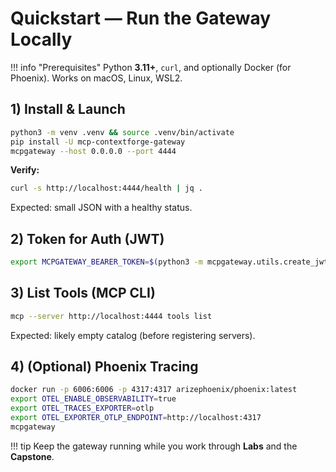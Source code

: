 # Quickstart — Run the Gateway Locally

!!! info "Prerequisites"
    Python **3.11+**, `curl`, and optionally Docker (for Phoenix). Works on macOS, Linux, WSL2.

## 1) Install & Launch

```bash
python3 -m venv .venv && source .venv/bin/activate
pip install -U mcp-contextforge-gateway
mcpgateway --host 0.0.0.0 --port 4444
```

**Verify:**

```bash
curl -s http://localhost:4444/health | jq .
```

Expected: small JSON with a healthy status.

## 2) Token for Auth (JWT)

```bash
export MCPGATEWAY_BEARER_TOKEN=$(python3 -m mcpgateway.utils.create_jwt_token   --username admin@example.com --exp 10080 --secret my-test-key)
```

## 3) List Tools (MCP CLI)

```bash
mcp --server http://localhost:4444 tools list
```

Expected: likely empty catalog (before registering servers).

## 4) (Optional) Phoenix Tracing

```bash
docker run -p 6006:6006 -p 4317:4317 arizephoenix/phoenix:latest
export OTEL_ENABLE_OBSERVABILITY=true
export OTEL_TRACES_EXPORTER=otlp
export OTEL_EXPORTER_OTLP_ENDPOINT=http://localhost:4317
mcpgateway
```

!!! tip
Keep the gateway running while you work through **Labs** and the **Capstone**.
